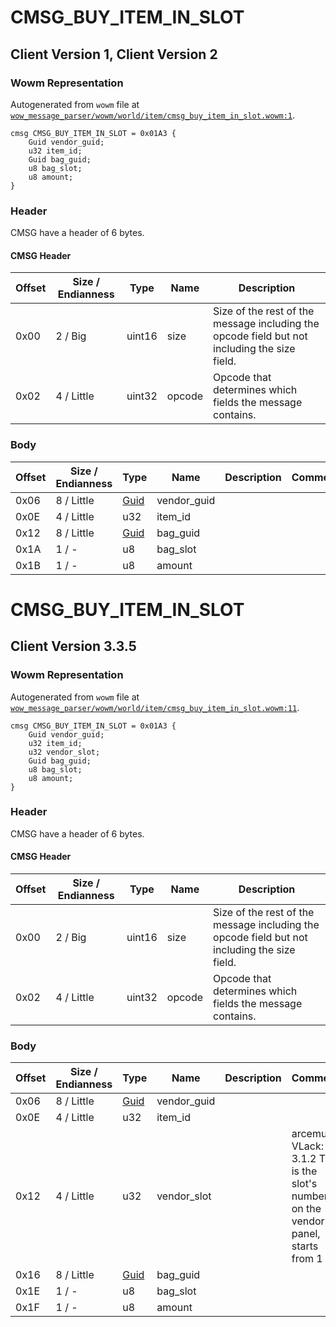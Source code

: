 # CMSG_BUY_ITEM_IN_SLOT

## Client Version 1, Client Version 2

### Wowm Representation

Autogenerated from `wowm` file at [`wow_message_parser/wowm/world/item/cmsg_buy_item_in_slot.wowm:1`](https://github.com/gtker/wow_messages/tree/main/wow_message_parser/wowm/world/item/cmsg_buy_item_in_slot.wowm#L1).
```rust,ignore
cmsg CMSG_BUY_ITEM_IN_SLOT = 0x01A3 {
    Guid vendor_guid;
    u32 item_id;
    Guid bag_guid;
    u8 bag_slot;
    u8 amount;
}
```
### Header

CMSG have a header of 6 bytes.

#### CMSG Header

| Offset | Size / Endianness | Type   | Name   | Description |
| ------ | ----------------- | ------ | ------ | ----------- |
| 0x00   | 2 / Big           | uint16 | size   | Size of the rest of the message including the opcode field but not including the size field.|
| 0x02   | 4 / Little        | uint32 | opcode | Opcode that determines which fields the message contains.|

### Body

| Offset | Size / Endianness | Type | Name | Description | Comment |
| ------ | ----------------- | ---- | ---- | ----------- | ------- |
| 0x06 | 8 / Little | [Guid](../spec/packed-guid.md) | vendor_guid |  |  |
| 0x0E | 4 / Little | u32 | item_id |  |  |
| 0x12 | 8 / Little | [Guid](../spec/packed-guid.md) | bag_guid |  |  |
| 0x1A | 1 / - | u8 | bag_slot |  |  |
| 0x1B | 1 / - | u8 | amount |  |  |

# CMSG_BUY_ITEM_IN_SLOT

## Client Version 3.3.5

### Wowm Representation

Autogenerated from `wowm` file at [`wow_message_parser/wowm/world/item/cmsg_buy_item_in_slot.wowm:11`](https://github.com/gtker/wow_messages/tree/main/wow_message_parser/wowm/world/item/cmsg_buy_item_in_slot.wowm#L11).
```rust,ignore
cmsg CMSG_BUY_ITEM_IN_SLOT = 0x01A3 {
    Guid vendor_guid;
    u32 item_id;
    u32 vendor_slot;
    Guid bag_guid;
    u8 bag_slot;
    u8 amount;
}
```
### Header

CMSG have a header of 6 bytes.

#### CMSG Header

| Offset | Size / Endianness | Type   | Name   | Description |
| ------ | ----------------- | ------ | ------ | ----------- |
| 0x00   | 2 / Big           | uint16 | size   | Size of the rest of the message including the opcode field but not including the size field.|
| 0x02   | 4 / Little        | uint32 | opcode | Opcode that determines which fields the message contains.|

### Body

| Offset | Size / Endianness | Type | Name | Description | Comment |
| ------ | ----------------- | ---- | ---- | ----------- | ------- |
| 0x06 | 8 / Little | [Guid](../spec/packed-guid.md) | vendor_guid |  |  |
| 0x0E | 4 / Little | u32 | item_id |  |  |
| 0x12 | 4 / Little | u32 | vendor_slot |  | arcemu: VLack: 3.1.2 This is the slot's number on the vendor's panel, starts from 1 |
| 0x16 | 8 / Little | [Guid](../spec/packed-guid.md) | bag_guid |  |  |
| 0x1E | 1 / - | u8 | bag_slot |  |  |
| 0x1F | 1 / - | u8 | amount |  |  |

